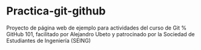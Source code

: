 # Practica-git-github
Proyecto de página web de ejemplo para actividades del curso de Git % GitHub 101, facilitado por Alejandro Ubeto y patrocinado por la Sociedad de Estudiantes de Ingeniería (SEING)

